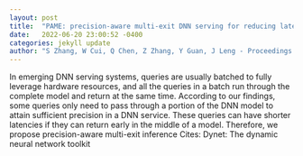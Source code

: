```yaml
---
layout: post
title:  "PAME: precision-aware multi-exit DNN serving for reducing latencies of batched inferences"
date:   2022-06-20 23:00:52 -0400
categories: jekyll update
author: "S Zhang, W Cui, Q Chen, Z Zhang, Y Guan, J Leng - Proceedings of the 36th , 2022"
---
```

In emerging DNN serving systems, queries are usually batched to fully leverage hardware resources, and all the queries in a batch run through the complete model and return at the same time. According to our findings, some queries only need to pass through a portion of the DNN model to attain sufficient precision in a DNN service. These queries can have shorter latencies if they can return early in the middle of a model. Therefore, we propose precision-aware multi-exit inference 
Cites: Dynet: The dynamic neural network toolkit